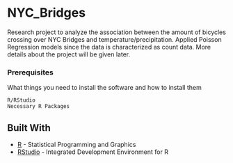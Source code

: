 # NYC_Bridges
Research project to analyze the association between the amount of bicycles crossing over NYC Bridges and temperature/precipitation. Applied Poisson Regression models since the data is characterized as count data. More details about the project will be given later.

### Prerequisites

What things you need to install the software and how to install them

```
R/RStudio
Necessary R Packages
```

## Built With

* [R](https://www.r-project.org/) - Statistical Programming and Graphics
* [RStudio](https://rstudio.com/) - Integrated Development Environment for R

